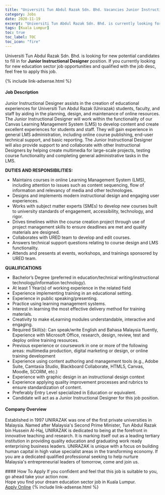```yaml
---
title: "Universiti Tun Abdul Razak Sdn. Bhd. Vacancies Junior Instructional Designer" 
category: Jobs 
date: 2020-11-19 
excerpt: "Universiti Tun Abdul Razak Sdn. Bhd. is currently looking for suitable person to fill in the Junior Instructional Designer which positioned at Kuala Lumpur" 
tags: [Kuala Lumpur] 
toc: true 
toc_label: TOC 
toc_icon: "fire" 
--- 
```


<p>Universiti Tun Abdul Razak Sdn. Bhd. is looking for new potential candidates to fill in for <b>Junior Instructional Designer</b> position. If you currently looking for new education sector job opportunities and qualified with the job desc, feel free to apply this job.
</p>{% include link-adsense.html %} 
 <div><div><div><h4>Job Description</h4></div></div><div><div><span><div><p>Junior Instructional Designer assists in the creation of educational experiences for Universiti Tun Abdul Razak (Unirazak) students, faculty, and staff by aiding in the planning, design, and maintenance of online resources. The Junior Instructional Designer will work within the functionality of our Canvas Learning Management System (LMS) to develop content and create excellent experiences for students and staff. They will gain experience in general LMS administration, including online course publishing, end-user technical support, and basic reporting. The Junior Instructional Designer will also provide support to and collaborate with other Instructional Designers by helping create multimedia for large-scale projects, testing course functionality and completing general administrative tasks in the LMS.</p><p><strong>DUTIES AND RESPONSIBILITIES:</strong></p><ul><li>Maintains courses in online Learning Management System (LMS), including attention to issues such as content sequencing, flow of information and relevancy of media and other technologies.</li><li>Designs and implements modern instructional design and engaging user experiences.</li><li>Works with subject matter experts (SMEs) to develop new courses built to university standards of engagement, accessibility, technology, and rigor.</li><li>Drives timelines within the course creation project through use of project management skills to ensure deadlines are met and quality materials are designed.</li><li>Collaborates with URED team to develop and edit courses.</li><li>Answers technical support questions relating to course design and LMS functionality.</li><li>Attends and presents at events, workshops, and trainings sponsored by URED team.</li></ul><p><strong>QUALIFICATIONS</strong></p><ul><li>Bachelor&#8217;s Degree (preferred in education/technical writing/instructional technology/information technology).</li><li>At least 1 Year(s) of working experience in the related field</li><li>Experience implementing training in an educational setting.</li><li>Experience in public speaking/presenting.</li><li>Practice using learning management systems.</li><li>Interest in learning the most effective delivery method for training materials.</li><li>Creativity to make eLearning modules understandable, interactive and engaging.</li><li>Required Skill(s): Can speak/write English and Bahasa Malaysia fluently, Experience with Microsoft Office, research, design, review, test and deploy online training resources.</li><li>Previous experience or coursework in one or more of the following areas: multimedia production, digital marketing or design, or online training development</li><li>Experience using content authoring and management tools (e.g., Adobe Suite, Camtasia Studio, Blackboard Collaborate, HTML5, Canvas, Moodle, SCORM, etc.)</li><li>Experience with graphic design in an instructional design context</li><li>Experience applying quality improvement processes and rubrics to ensure standardization of content.</li><li>Preferably Entry Level specialized in Education or equivalent.</li><li>Candidate will act as a Junior Instructional Designer for this job position.</li></ul></div></span></div></div></div> 
<div><div><div><h4>Company Overview</h4></div></div><div><div><span><div><p>Established in 1997 UNIRAZAK was one of the first private universities in Malaysia. Named after Malaysia's Second Prime Minister, Tun Abdul Razak bin Hussein Al-Haj, UNIRAZAK is dedicated to being at the forefront in innovative teaching and research. It is marking itself out as a leading tertiary institution in providing quality education and graduating work ready enterprising business leaders. UNIRAZAK is unique with a focus on building human capital in high value specialist areas in the transforming economy. If you are a dedicated qualified professional seeking to help nurture Malaysia's entrepreneurial leaders of tomorrow, come and join us.</p></div></span></div></div></div> 
#### How To Apply 
If you confident and feel that this job is suitable to you, go ahead take your action now. <br/> 
Hope you find your dream education sector job in Kuala Lumpur. <br/> 
<a href="https://www.jobstreet.com.my/en/job/junior-instructional-designer-4427709?jobId=jobstreet-my-job-4427709&sectionRank=14&token=0~3d2b125f-dad1-4f92-97fb-98739d846226&fr=SRP%20View%20In%20New%20Ta" class="btn btn--info" target="_blank" rel="nofollow noopenner">Apply Online</a> 
{% include link-adsense.html %} 